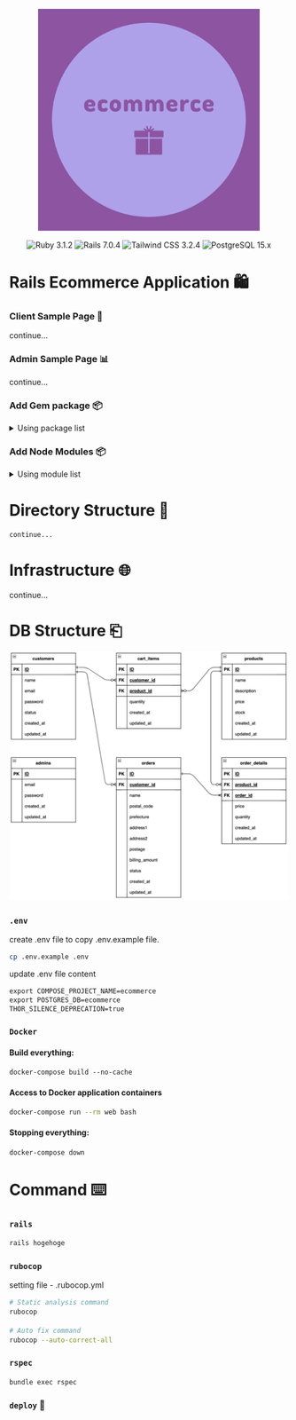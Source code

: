 <p align="center">
    <img src="./docs/logo.png" width="400" alt="logo">
</p>

<p align="center">
<img src="https://img.shields.io/badge/Ruby-3.1.2-red.svg?logo=ruby&style=flat" alt="Ruby 3.1.2">
<img src="https://img.shields.io/badge/Rails-7.0.4-orange.svg?logo=ruby-on-rails&style=flat" alt="Rails 7.0.4">
<img src="https://img.shields.io/badge/Tailwind CSS-3.2.4-green.svg?logo=tailwind-css&style=flat" alt="Tailwind CSS 3.2.4">
<img src="https://img.shields.io/badge/PostgreSQL-15.x-blue.svg?logo=postgresql&style=flat" alt="PostgreSQL 15.x">
</p>

# Rails Ecommerce Application 🛍

### Client Sample Page 🛒

continue...

### Admin Sample Page 📊

continue...

### Add Gem package 📦

<details>
  <summary>Using package list</summary>

- [devise]()
- [stripe]()
- [rspec-rails]()
- [factory_bot_rails]()
- [faker]()
- [rubocop]()
- [rubocop-rails]()
- [rubocop-performance]()

</details>

### Add Node Modules 📦

<details>
  <summary>Using module list</summary>

</details>

# Directory Structure 📁

```
continue...
```

# Infrastructure 🌐

continue...

# DB Structure ⎗

<p align="center">
    <img src="./docs/er.png" alt="er">
</p>

### `.env`

create .env file to copy .env.example file. 

```sh
cp .env.example .env
```

update .env file content

```dotenv
export COMPOSE_PROJECT_NAME=ecommerce
export POSTGRES_DB=ecommerce
THOR_SILENCE_DEPRECATION=true
```

### `Docker`

#### Build everything:

```do
docker-compose build --no-cache
```

#### Access to Docker application containers

```sh
docker-compose run --rm web bash
```

#### Stopping everything:

```sh
docker-compose down
```

# Command ⌨️

### `rails`

```sh
rails hogehoge
```

### `rubocop`

setting file - .rubocop.yml

```sh
# Static analysis command
rubocop

# Auto fix command
rubocop --auto-correct-all
```

### `rspec`

```sh
bundle exec rspec
```

### `deploy` 📲

```sh
```